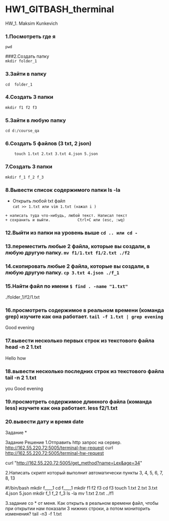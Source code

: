# HW1_GITBASH_therminal


HW_1.  Maksim Kunkevich

### 1.Посмотреть где я			
```
pwd
```
###2.Создать папку				
```mkdir folder_1```
### 3.Зайти в папку				
```cd  folder_1```
### 4.Создать 3 папки				
```mkdir f1 f2 f3```
### 5.Зайти в любую папку			
```cd d:/course_qa```
### 6.Создать 5 файлов (3 txt, 2 json)
```
    touch 1.txt 2.txt 3.txt 4.json 5.json
 ```
### 7.Создать 3 папки				
```mkdir f_1 f_2 f_3```
### 8.Вывести список содержимого папки	ls -la
+ Открыть любой txt файл 		
```cat >> 1.txt или vim 1.txt (нажал i )```
```
+ написать туда что-нибудь, любой текст. Написал текст
+ сохранить и выйти.			Ctrl+C или (esc, :wq)
```
### 12.Выйти из папки на уровень выше	```cd .. или cd -```
### 13.переместить любые 2 файла, которые вы создали, в любую другую папку.		```mv f1/1.txt f1/2.txt ./f2```
### 14.скопировать любые 2 файла, которые вы создали, в любую другую папку.		```cp 3.txt 4.json ./f_1```

### 15.Найти файл по имени			```$ find . -name "1.txt"```
./folder_1/f2/1.txt
### 16.просмотреть содержимое в реальном времени (команда grep) изучите как она работает.	```tail -f 1.txt | grep evening```
Good evening

### 17.вывести несколько первых строк из текстового файла		head -n 2 1.txt
Hello
how

### 18.вывести несколько последних строк из текстового файла	tail -n 2 1.txt
you
Good evening

### 19.просмотреть содержимое длинного файла (команда less) изучите как она работает.	less f2/1.txt
### 20.вывести дату и время		date


Задание * 

Задание
Решение
1.Отправить http запрос на сервер. http://162.55.220.72:5005/terminal-hw-request
curl http://162.55.220.72:5005/terminal-hw-request

curl "http://162.55.220.72:5005/get_method?name=Lex&age=34"


2.Написать скрипт который выполнит автоматически пункты 3, 4, 5, 6, 7, 8, 13


#!/bin/bash
mkdir f____1
cd f____1
mkdir f1 f2 f3
cd f3
touch 1.txt 2.txt 3.txt 4.json 5.json
mkdir f_1 f_2 f_3
ls -la 
mv 1.txt 2.txt ../f1

3.задание со * от меня. Как открыть в реальном времени файл, чтобы при открытии 
нам показали 3 нижних строки, а потом мониторить изменения?		tail -n3 -f 1.txt


